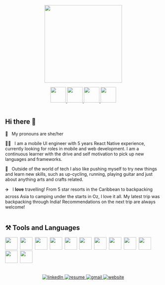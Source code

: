 <div id="header" align="center">
<img src="https://github.com/Laurencarne/Laurencarne/assets/43895098/a96667e2-a13c-4551-90c3-d722d3ff8c80" height="250">  
</div>

<p/> 
  
<div id="socialMedia" align="center">
<a href="https://www.linkedin.com/in/lauren-carne-306a2a13/" target="_blank">
<img src="https://github.com/Laurencarne/Laurencarne/assets/43895098/dc9b1c95-a8f9-4ba5-99b5-4176626f3dc4" width="50">
</a>
  
<a href="https://github.com/Laurencarne/Laurencarne/files/12001265/Lauren.Carne.CV.pdf">
<img src="https://github.com/Laurencarne/Laurencarne/assets/43895098/b77d1fd4-0130-4bc2-9c8d-453df6b652dd" width="50">
</a>

<a href="mailto:laurencarne13@gmail.com" target="_blank">
<img src="https://github.com/Laurencarne/Laurencarne/assets/43895098/ee302739-e0b6-4683-83be-70527a4d69af" width="50">
</a>

<a href="https://laurencarne.github.io/" target="_blank">
<img src="https://github.com/Laurencarne/Laurencarne/assets/43895098/1a688378-3ead-4cdc-85e8-3a12820e7458" width="50">
</a>
</div>

<br/>
<!-- Introduce yourself here -->

<h2>Hi there 👋</h2> 

👩 &nbsp; My pronouns are she/her

👩‍💻 &nbsp; I am a mobile UI engineer with 5 years React Native experience, currently looking for roles in mobile and web development. I am a continuous learner with the drive and self motivation to pick up new languages and frameworks.

🎨 &nbsp; Outside of the world of tech I also like pushing myself to try new things and learn new skills, such as up-cycling, running, playing guitar and just about anything arts and crafts related. 

✈️ &nbsp; I **love** travelling! From 5 star resorts in the Caribbean to backpacking across Asia to camping under the starts in Oz, I love it all. My latest trip was backpacking through India! Recommendations on the next trip are always welcome!
<br/><br/>
<h2>⚒️ Tools and Languages</h2> 

<div>
<img src="https://cdn.jsdelivr.net/gh/devicons/devicon/icons/react/react-original.svg" height=40 width=40 />&nbsp;
<img src="https://cdn.jsdelivr.net/gh/devicons/devicon/icons/javascript/javascript-original.svg" height=40 width=40/>&nbsp;
<img src="https://cdn.jsdelivr.net/gh/devicons/devicon/icons/typescript/typescript-original.svg" height=40 width=40 />&nbsp;
<img src="https://cdn.jsdelivr.net/gh/devicons/devicon/icons/nodejs/nodejs-original.svg" height=40 width=40 />&nbsp;
<img src="https://cdn.jsdelivr.net/gh/devicons/devicon/icons/graphql/graphql-plain.svg" height=40 width=40 />&nbsp;
<img src="https://cdn.jsdelivr.net/gh/devicons/devicon/icons/figma/figma-original.svg" height=40 width=40 />&nbsp;
<img src="https://cdn.jsdelivr.net/gh/devicons/devicon/icons/git/git-original.svg" height=40 width=40 />&nbsp;
<img src="https://cdn.jsdelivr.net/gh/devicons/devicon/icons/ruby/ruby-plain.svg" height=40 width=40 />&nbsp;
<img src="https://cdn.jsdelivr.net/gh/devicons/devicon/icons/rails/rails-plain.svg" height=40 width=40 />&nbsp;
<img src="https://cdn.jsdelivr.net/gh/devicons/devicon/icons/vscode/vscode-original.svg" height=40 width=40 />&nbsp;
<img src="https://cdn.jsdelivr.net/gh/devicons/devicon/icons/html5/html5-original.svg" height=40 width=40 />&nbsp;
<img src="https://cdn.jsdelivr.net/gh/devicons/devicon/icons/css3/css3-original.svg" height=40 width=40 />&nbsp;
</div>
<br/><br/>

<div id="badges" align="center">
  <a href="https://www.linkedin.com/in/lauren-carne-306a2a13/" target="_blank">
    <img src="https://img.shields.io/badge/LinkedIn-blue?style=for-the-badge&logo=linkedin&logoColor=white" alt="linkedIn"/>
  </a>
  <a href="https://github.com/Laurencarne/Laurencarne/files/12001265/Lauren.Carne.CV.pdf" title="Resume" target="_blank">
    <img src="https://img.shields.io/badge/Resume-5C2D91?style=for-the-badge&logo=read.cv&logoColor=white" alt="resume">
  </a>
  <a href="mailto:laurencarne13@gmail.com" target="_blank">
    <img src="https://img.shields.io/badge/Gmail-D14836?style=for-the-badge&logo=gmail&logoColor=white" alt="gmail"/>
  </a>
  <a href="https://laurencarne.github.io/" title="Website" target="_blank">
    <img src="https://img.shields.io/badge/Website-1CB27E?style=for-the-badge&logo=icloud&logoColor=white" alt="website">
  </a>
</div>
